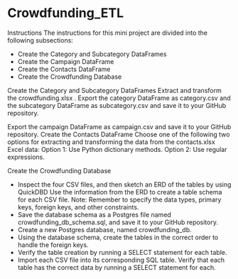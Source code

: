# Crowdfunding_ETL
Instructions
The instructions for this mini project are divided into the following subsections:
- Create the Category and Subcategory DataFrames
- Create the Campaign DataFrame
- Create the Contacts DataFrame
- Create the Crowdfunding Database


Create the Category and Subcategory DataFrames
Extract and transform the crowdfunding.xlsx . Export the category DataFrame as category.csv  and the subcategory DataFrame as subcategory.csv and save it to your GitHub repository.

Export the campaign DataFrame as campaign.csv and save it to your GitHub repository.
Create the Contacts DataFrame
Choose one of the following two options for extracting and transforming the data from the contacts.xlsx Excel data:
Option 1: Use Python dictionary methods.
Option 2: Use regular expressions.


Create the Crowdfunding Database
- Inspect the four CSV files, and then sketch an ERD of the tables by using QuickDBD
Use the information from the ERD to create a table schema for each CSV file.
Note: Remember to specify the data types, primary keys, foreign keys, and other constraints.
- Save the database schema as a Postgres file named crowdfunding_db_schema.sql, and save it to your GitHub repository.
- Create a new Postgres database, named crowdfunding_db.
- Using the database schema, create the tables in the correct order to handle the foreign keys.
- Verify the table creation by running a SELECT statement for each table.
- Import each CSV file into its corresponding SQL table.
Verify that each table has the correct data by running a SELECT statement for each.
